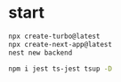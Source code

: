 # start 
 ```bash
 npx create-turbo@latest
 npx create-next-app@latest
 nest new backend

 npm i jest ts-jest tsup -D
 ```